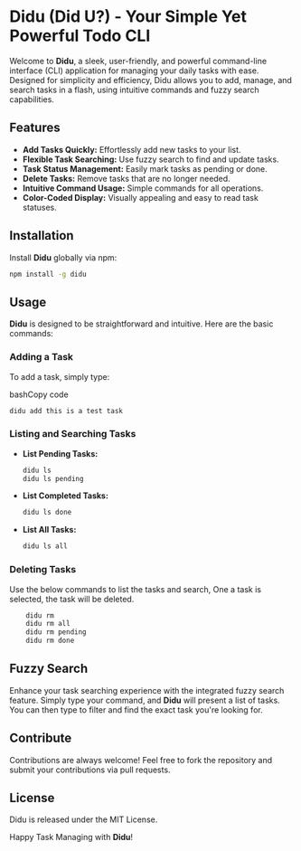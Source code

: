 # Didu (Did U?) - Your Simple Yet Powerful Todo CLI

Welcome to **Didu**, a sleek, user-friendly, and powerful command-line interface (CLI) application for managing your daily tasks with ease. Designed for simplicity and efficiency, Didu allows you to add, manage, and search tasks in a flash, using intuitive commands and fuzzy search capabilities.

## Features

- **Add Tasks Quickly:** Effortlessly add new tasks to your list.
- **Flexible Task Searching:** Use fuzzy search to find and update tasks.
- **Task Status Management:** Easily mark tasks as pending or done.
- **Delete Tasks:** Remove tasks that are no longer needed.
- **Intuitive Command Usage:** Simple commands for all operations.
- **Color-Coded Display:** Visually appealing and easy to read task statuses.

## Installation

Install **Didu** globally via npm:

```bash
npm install -g didu 
```


## Usage

**Didu** is designed to be straightforward and intuitive. Here are the basic commands:

### Adding a Task

To add a task, simply type:

bashCopy code

```bash
didu add this is a test task
```

### Listing and Searching Tasks

-   **List Pending Tasks:**

    ```bash
    didu ls
    didu ls pending
    ```

-   **List Completed Tasks:**

    ```bash
    didu ls done
    ```

-   **List All Tasks:**

    ```bash
    didu ls all
    ```


### Deleting Tasks
Use the below commands to list the tasks and search, One a task is selected, the task will be deleted.

```bash
    didu rm
    didu rm all
    didu rm pending
    didu rm done
```

## Fuzzy Search

Enhance your task searching experience with the integrated fuzzy search feature. Simply type your command, and **Didu** will present a list of tasks. You can then type to filter and find the exact task you're looking for.

## Contribute

Contributions are always welcome! Feel free to fork the repository and submit your contributions via pull requests.

## License

Didu is released under the MIT License.

Happy Task Managing with **Didu**!
